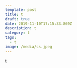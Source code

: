 ```yaml
---
template: post
title: t
draft: true
date: 2019-11-10T17:15:33.869Z
description: t
category: t
tags:
  - t
image: /media/cs.jpeg
---
```

t
